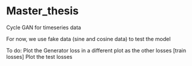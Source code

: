 # Master_thesis
 Cycle GAN for timeseries data
 
 For now, we use fake data (sine and cosine data) to test the model
 
 To do: Plot the Generator loss in a different plot as the other losses [train losses]
        Plot the test losses
 	
